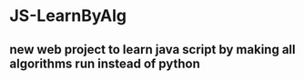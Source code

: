 # JS-LearnByAlg
## new web project to learn java script  by making all  algorithms run instead of python
